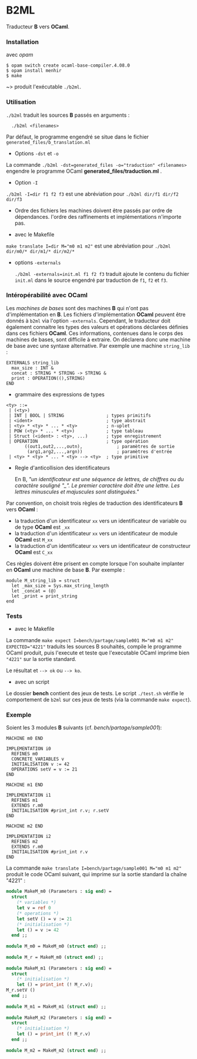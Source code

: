 # B2ML


Traducteur **B** vers **OCaml**.

### Installation 

avec *opam* 
```
$ opam switch create ocaml-base-compiler.4.08.0
$ opam install menhir
$ make
```

 ~> produit l'exécutable `./b2ml`.

### Utilisation 

`./b2ml` traduit les sources **B** passés en arguments :
```
  ./b2ml <filenames>
```
Par défaut, le programme engendré se situe dans le fichier `generated_files/b_translation.ml`

- Options `-dst` et `-o`

La commande `./b2ml -dst=generated_files -o="traduction" <filenames>` engendre le programme OCaml **generated_files/traduction.ml** .

- Option `-I`

`./b2ml -I=dir f1 f2 f3` est une abréviation pour `./b2ml dir/f1 dir/f2 dir/f3`

- Ordre des fichiers
les machines doivent être passés par ordre de dépendances. 
l'ordre des raffinements et implémentations n'importe pas.

- avec le Makefile

`make translate I=dir M="m0 m1 m2"` est une abréviation pour `./b2ml dir/m0/* dir/m1/* dir/m2/*`

- options `-externals` 
 
  `./b2ml -externals=init.ml f1 f2 f3` traduit ajoute le contenu du fichier `init.ml` dans le source engendré par traduction de `f1`, `f2` et `f3`.

### Intéropérabilité avec **OCaml**

Les *machines de bases* sont des machines **B** qui n'ont pas d'implémentation en **B**. Les fichiers d'implémentation **OCaml** peuvent être donnés à `b2ml` via l'option `-externals`. Cependant, le traducteur doit également connaitre les types des valeurs et opérations déclarées définies dans ces fichiers **OCaml**. Ces informations, contenues dans le corps des machines de bases, sont difficile à extraire. On déclarera donc une machine de base avec une syntaxe alternative. Par exemple une machine `string_lib` :

```
EXTERNALS string_lib
  max_size : INT &
  concat : STRING * STRING -> STRING &
  print : OPERATION((),STRING)
END
```

- grammaire des expressions de types

```
<ty> ::=  
 | (<ty>) 
 | INT | BOOL | STRING                ; types primitifs
 | <ident>                            ; type abstrait
 | <ty> * <ty> * ... * <ty>           ; n-uplet
 | POW (<ty> * ... * <ty>)            ; type tableau
 | Struct (<ident> : <ty>, ...)       ; type enregistrement
 | OPERATION                          ; type opération
       ((out1,out2,...,outn),             ; paramètres de sortie
        (arg1,arg2,...,argn))             ; paramètres d'entrée
 | <ty> * <ty> * ... * <ty> --> <ty>  ; type primitive
```

- Regle d'anticollision des identificateurs

  En B, *"un identificateur est une séquence de lettres, de chiffres ou du caractère souligné "_". 
         Le premier caractère doit être une lettre. Les lettres minuscules et majuscules sont distinguées."*

Par convention, on choisit trois règles de traduction des identificateurs **B** vers **OCaml** :
  - la traduction d'un identificateur `xx` vers un identificateur de variable ou de type **OCaml** est `_xx`
  - la traduction d'un identificateur `xx` vers un identificateur de module **OCaml** est `M_xx`
  - la traduction d'un identificateur `xx` vers un identificateur de constructeur **OCaml** est `C_xx`

Ces règles doivent être prisent en compte lorsque l'on souhaite implanter en **OCaml** une machine de base **B**.
Par exemple :
```
module M_string_lib = struct
  let _max_size = Sys.max_string_length
  let _concat = (@)
  let _print = print_string
end
```

### Tests

- avec le Makefile

La commande `make expect I=bench/partage/sample001 M="m0 m1 m2" EXPECTED="4221"` 
traduits les sources B souhaités, compile le programme OCaml produit, puis l'execute et teste que l'executable OCaml imprime bien `"4221"` sur la sortie standard.

Le résultat et `--> ok` ou  `--> ko`.

- avec un script

Le dossier **bench** contient des jeux de tests.
Le script `./test.sh` vérifie le comportement de `b2ml` sur ces jeux de tests (via la commande `make expect`).


### Exemple

Soient les 3 modules **B** suivants (cf. *bench/partage/sample001*):
```
MACHINE m0 END

IMPLEMENTATION i0
  REFINES m0
  CONCRETE_VARIABLES v
  INITIALISATION v := 42
  OPERATIONS setV = v := 21 
END

MACHINE m1 END

IMPLEMENTATION i1
  REFINES m1
  EXTENDS r.m0
  INITIALISATION #print_int r.v; r.setV
END

MACHINE m2 END

IMPLEMENTATION i2
  REFINES m2
  EXTENDS r.m0
  INITIALISATION #print_int r.v
END
```

La commande `make translate I=bench/partage/sample001 M="m0 m1 m2"`
produit le code OCaml suivant, qui imprime sur la sortie standard la chaîne "4221" :

```ocaml
module MakeM_m0 (Parameters : sig end) = 
  struct
    (* variables *) 
    let v = ref 0 
    (* operations *) 
    let setV () = v := 21 
    (* initialisation *) 
    let () = v := 42
  end ;;
 
module M_m0 = MakeM_m0 (struct end) ;;
 
module M_r = MakeM_m0 (struct end) ;;
 
module MakeM_m1 (Parameters : sig end) = 
  struct
    (* initialisation *) 
    let () = print_int (! M_r.v);
M_r.setV ()
  end ;;
 
module M_m1 = MakeM_m1 (struct end) ;;
 
module MakeM_m2 (Parameters : sig end) = 
  struct
    (* initialisation *) 
    let () = print_int (! M_r.v)
  end ;;
 
module M_m2 = MakeM_m2 (struct end) ;;
``` 

